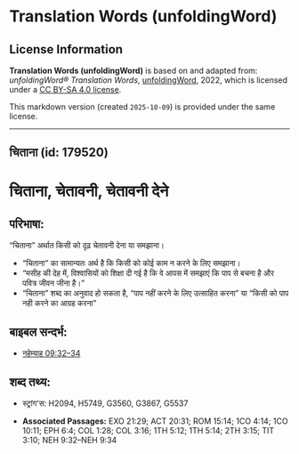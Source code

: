 # Translation Words (unfoldingWord)

## License Information

**Translation Words (unfoldingWord)** is based on and adapted from: _unfoldingWord® Translation Words_, [unfoldingWord](https://unfoldingword.org/utw), 2022, which is licensed under a [CC BY-SA 4.0 license](https://creativecommons.org/licenses/by-sa/4.0/legalcode.en).

This markdown version (created `2025-10-09`) is provided under the same license.



--------------------------------

## चिताना (id: 179520)

चिताना, चेतावनी, चेतावनी देने
=============================

परिभाषा:
--------

“चिताना” अर्थात किसी को दृढ़ चेतावनी देना या समझाना।

* “चिताना” का सामान्यतः अर्थ है कि किसी को कोई काम न करने के लिए समझाना।
* “मसीह की देह में, विश्वासियों को शिक्षा दी गई है कि वे आपस में समझाएं कि पाप से बचना है और पवित्र जीवन जीना है।”
* “चिताना” शब्द का अनुवाद हो सकता है, “पाप नहीं करने के लिए उत्साहित करना” या “किसी को पाप नही करने का आग्रह करना”

बाइबल सन्दर्भ:
--------------

* [नहेम्याह 09:32–34](https://ref.ly/Neh9:32-Neh9:34)

शब्द तथ्य:
----------

* स्ट्रांग'स: H2094, H5749, G3560, G3867, G5537

* **Associated Passages:** EXO 21:29; ACT 20:31; ROM 15:14; 1CO 4:14; 1CO 10:11; EPH 6:4; COL 1:28; COL 3:16; 1TH 5:12; 1TH 5:14; 2TH 3:15; TIT 3:10; NEH 9:32–NEH 9:34

